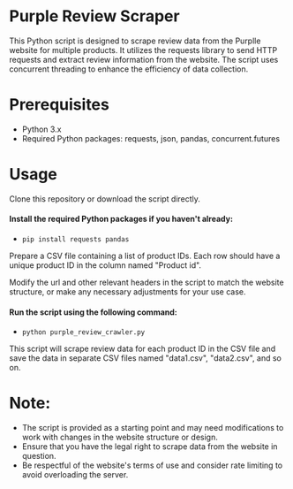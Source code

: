 # Purple Review Scraper

This Python script is designed to scrape review data from the Purplle website for multiple products. It utilizes the requests library to send HTTP requests and extract review information from the website. The script uses concurrent threading to enhance the efficiency of data collection.

# Prerequisites

- Python 3.x
- Required Python packages: requests, json, pandas, concurrent.futures

# Usage

Clone this repository or download the script directly.

#### Install the required Python packages if you haven't already:

- `pip install requests pandas`

Prepare a CSV file containing a list of product IDs. Each row should have a unique product ID in the column named "Product id".

Modify the url and other relevant headers in the script to match the website structure, or make any necessary adjustments for your use case.

#### Run the script using the following command:

 - `python purple_review_crawler.py`

This script will scrape review data for each product ID in the CSV file and save the data in separate CSV files named "data1.csv", "data2.csv", and so on.

# Note:

- The script is provided as a starting point and may need modifications to work with changes in the website structure or design.
- Ensure that you have the legal right to scrape data from the website in question.
- Be respectful of the website's terms of use and consider rate limiting to avoid overloading the server.